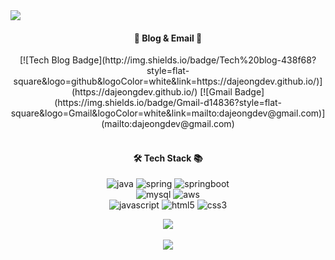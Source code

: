 <img src="https://capsule-render.vercel.app/api?type=waving&color=auto&height=200&section=header&text=Dajeong's Github&fontSize=60" />

<div align="center">

<h4>📙 Blog & Email 📮</h4>
[![Tech Blog Badge](http://img.shields.io/badge/Tech%20blog-438f68?style=flat-square&logo=github&logoColor=white&link=https://dajeongdev.github.io/)](https://dajeongdev.github.io/)
[![Gmail Badge](https://img.shields.io/badge/Gmail-d14836?style=flat-square&logo=Gmail&logoColor=white&link=mailto:dajeongdev@gmail.com)](mailto:dajeongdev@gmail.com)
<br>
<br>

<h4>🛠 Tech Stack 📚</h4>
<p>
    <img alt="java" src="https://img.shields.io/badge/Java-007396.svg?style=flat-square&logo=java&logoColor=white"/> 
    <img alt="spring" src="https://img.shields.io/badge/Spring-6db33f.svg?style=flat-square&logo=spring&logoColor=white"/> 
    <img alt="springboot" src="https://img.shields.io/badge/SpringBoot-6db33f.svg?style=flat-square&logo=springboot&logoColor=white"/>
	 <br>
    <img alt="mysql" src="https://img.shields.io/badge/Mysql-4479a1.svg?style=flat-square&logo=mysql&logoColor=white"/> 
    <img alt="aws" src="https://img.shields.io/badge/AWS-232f3e.svg?style=flat-square&logo=amazon-aws&logoColor=white"/> 
	    <br>
    <img alt="javascript" src="https://img.shields.io/badge/Javascript-f7df1e?style=flat-square&logo=javascript&logoColor=white"/> 
    <img alt="html5" src="https://img.shields.io/badge/HTML5-E34F26?style=flat&logo=HTML5&logoColor=white" />
	<img alt="css3" src="https://img.shields.io/badge/CSS3-1572B6?style=flat&logo=CSS3&logoColor=white" />
</p>
<!-- 많이 쓰는 언어 -->
<img src="https://github-readme-stats.vercel.app/api/top-langs/?username=dajeongdev&layout=compact">
<br>
<br>
<!--  Github Status -->
<img src="https://github-readme-stats.vercel.app/api?username=dajeongdev&show_icons=true">

</div>
